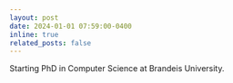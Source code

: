 ```yaml
---
layout: post
date: 2024-01-01 07:59:00-0400
inline: true
related_posts: false
---
```


Starting PhD in Computer Science at Brandeis University.